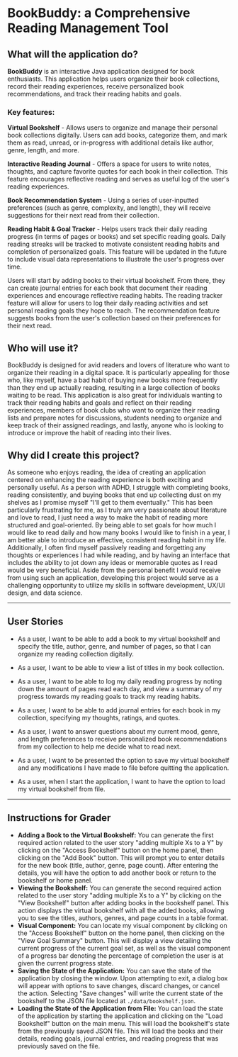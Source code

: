 # BookBuddy: a Comprehensive Reading Management Tool

## What will the application do?

**BookBuddy** is an interactive Java application designed for book enthusiasts. This application helps users organize 
their book collections, record their reading experiences, receive personalized book recommendations, and track their 
reading habits and goals. 

### Key features:

**Virtual Bookshelf** - Allows users to organize and manage their personal book collections digitally. Users can add 
books, categorize them, and mark them as read, unread, or in-progress with additional details like author, genre,
length, and more.

**Interactive Reading Journal** - Offers a space for users to write notes, thoughts, and capture favorite quotes for 
each book in their collection. This feature encourages reflective reading and serves as useful log of the user's 
reading experiences.

**Book Recommendation System** - Using a series of user-inputted preferences (such as genre, complexity, and length), 
they will receive suggestions for their next read from their collection.

**Reading Habit & Goal Tracker** - Helps users track their daily reading progress (in terms of pages or books) and set 
specific reading goals. Daily reading streaks will be tracked to motivate consistent reading habits and completion of
personalized goals. This feature will be updated in the future to include visual data representations to illustrate 
the user's progress over time.

Users will start by adding books to their virtual bookshelf. From there, they can create journal entries for each book
that document their reading experiences and encourage reflective reading habits. The reading tracker feature will 
allow for users to log their daily reading activities and set personal reading goals they hope to reach. The 
recommendation feature suggests books from the user's collection based on their preferences for their next read.

## Who will use it?

BookBuddy is designed for avid readers and lovers of literature who want to organize their reading in a digital space.
It is particularly appealing for those who, like myself, have a bad habit of buying new books more frequently than they
end up actually reading, resulting in a large collection of books waiting to be read. This application is also great for 
individuals wanting to track their reading habits and goals and reflect on their reading experiences, members of book
clubs who want to organize their reading lists and prepare notes for discussions, students needing to organize and 
keep track of their assigned readings, and lastly, anyone who is looking to introduce or improve the habit of reading 
into their lives.

## Why did I create this project?

As someone who enjoys reading, the idea of creating an application centered on enhancing the reading experience is both
exciting and personally useful. As a person with ADHD, I struggle with completing books, reading consistently, and 
buying books that end up collecting dust on my shelves as I promise myself "I'll get to them eventually." This has been
particularly frustrating for me, as I truly am very passionate about literature and love to read, I just need a way to
make the habit of reading more structured and goal-oriented. By being able to set goals for how much I would like to
read daily and how many books I would like to finish in a year, I am better able to introduce an effective, consistent
reading habit in my life. Additionally, I often find myself passively reading and forgetting any thoughts or experiences
I had while reading, and by having an interface that includes the ability to jot down any ideas or memorable quotes as
I read would be very beneficial. Aside from the personal benefit I would receive from using such an application, 
developing this project would serve as a challenging opportunity to utilize my skills in software development, UX/UI 
design, and data science.

****

## User Stories

- As a user, I want to be able to add a book to my virtual bookshelf and specify the title, author, genre, and number 
of pages, so that I can organize my reading collection digitally.


- As a user, I want to be able to view a list of titles in my book collection.


- As a user, I want to be able to log my daily reading progress by noting down the amount of pages read each day, and 
view a summary of my progress towards my reading goals to track my reading habits.


- As a user, I want to be able to add journal entries for each book in my collection, specifying my thoughts, ratings, and
quotes.


- As a user, I want to answer questions about my current mood, genre, and length preferences to receive personalized
book recommendations from my collection to help me decide what to read next.

- As a user, I want to be presented the option to save my virtual bookshelf and any modifications I have made to file before quitting the application.

- As a user, when I start the application, I want to have the option to load my virtual bookshelf from file.

****

## Instructions for Grader

- **Adding a Book to the Virtual Bookshelf:** You can generate the first required action related to the user story "adding multiple Xs to a Y" by clicking on the "Access Bookshelf" button on the home panel, then clicking on the "Add Book" button. This will prompt you to enter details for the new book (title, author, genre, page count). After entering the details, you will have the option to add another book or return to the bookshelf or home panel.
- **Viewing the Bookshelf:** You can generate the second required action related to the user story "adding multiple Xs to a Y" by clicking on the "View Bookshelf" button after adding books in the bookshelf panel. This action displays the virtual bookshelf with all the added books, allowing you to see the titles, authors, genres, and page counts in a table format.
- **Visual Component:** You can locate my visual component by clicking on the "Access Bookshelf" button on the home panel, then clicking on the "View Goal Summary" button. This will display a view detailing the current progress of the current goal set, as well as the visual component of a progress bar denoting the percentage of completion the user is at given the current progress state. 
- **Saving the State of the Application:** You can save the state of the application by closing the window. Upon attempting to exit, a dialog box will appear with options to save changes, discard changes, or cancel the action. Selecting "Save changes" will write the current state of the bookshelf to the JSON file located at `./data/bookshelf.json`.
- **Loading the State of the Application from File:** You can load the state of the application by starting the application and clicking on the "Load Bookshelf" button on the main menu. This will load the bookshelf's state from the previously saved JSON file. This will load the books and their details, reading goals, journal entries, and reading progress that was previously saved on the file.



